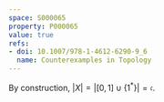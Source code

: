 ```yaml
---
space: S000065
property: P000065
value: true
refs:
- doi: 10.1007/978-1-4612-6290-9_6
  name: Counterexamples in Topology
---
```


By construction, $|X| = |[0,1]\cup\{1^*\}| = \mathfrak{c}$.
